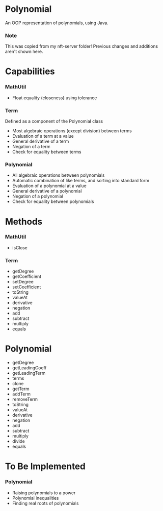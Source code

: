 # Polynomial
 An OOP representation of polynomials, using Java.

### Note
 This was copied from my nft-server folder! Previous changes and additions aren't shown here.

# Capabilities
 ### MathUtil
  * Float equality (closeness) using tolerance
 ### Term
  Defined as a component of the Polynomial class
  * Most algebraic operations (except division) between terms
  * Evaluation of a term at a value
  * General derivative of a term
  * Negation of a term
  * Check for equality between terms
 ### Polynomial
  * All algebraic operations between polynomials
  * Automatic combination of like terms, and sorting into standard form
  * Evaluation of a polynomial at a value
  * General derivative of a polynomial
  * Negation of a polynomial
  * Check for equality between polynomials

# Methods
 ### MathUtil
  * isClose
 ### Term
  * getDegree
  * getCoefficient
  * setDegree
  * setCoefficient
  * toString
  * valueAt
  * derivative
  * negation
  * add
  * subtract
  * multiply
  * equals

# Polynomial
 * getDegree
 * getLeadingCoeff
 * getLeadingTerm
 * terms
 * clone
 * getTerm
 * addTerm
 * removeTerm
 * toString
 * valueAt
 * derivative
 * negation
 * add
 * subtract
 * multiply
 * divide
 * equals

# To Be Implemented
 ### Polynomial
  * Raising polynomials to a power
  * Polynomial inequalities
  * Finding real roots of polynomials
